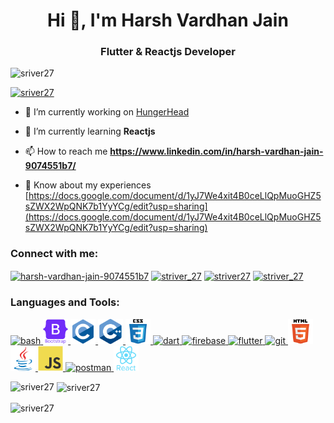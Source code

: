 <h1 align="center">Hi 👋, I'm Harsh Vardhan Jain</h1>
<h3 align="center">Flutter & Reactjs Developer</h3>

<p align="left"> <img src="https://komarev.com/ghpvc/?username=sriver27&label=Profile%20views&color=0e75b6&style=flat" alt="sriver27" /> </p>

<p align="left"> <a href="https://github.com/ryo-ma/github-profile-trophy"><img src="https://github-profile-trophy.vercel.app/?username=sriver27" alt="sriver27" /></a> </p>

- 🔭 I’m currently working on [HungerHead](https://github.com/Sriver27/HungerHead)

- 🌱 I’m currently learning **Reactjs**

- 📫 How to reach me **https://www.linkedin.com/in/harsh-vardhan-jain-9074551b7/**

- 📄 Know about my experiences [https://docs.google.com/document/d/1yJ7We4xit4B0ceLlQpMuoGHZ5sZWX2WpQNK7b1YyYCg/edit?usp=sharing](https://docs.google.com/document/d/1yJ7We4xit4B0ceLlQpMuoGHZ5sZWX2WpQNK7b1YyYCg/edit?usp=sharing)

<h3 align="left">Connect with me:</h3>
<p align="left">
<a href="https://linkedin.com/in/harsh-vardhan-jain-9074551b7" target="blank"><img align="center" src="https://raw.githubusercontent.com/rahuldkjain/github-profile-readme-generator/master/src/images/icons/Social/linked-in-alt.svg" alt="harsh-vardhan-jain-9074551b7" height="30" width="40" /></a>
<a href="https://instagram.com/striver_27" target="blank"><img align="center" src="https://raw.githubusercontent.com/rahuldkjain/github-profile-readme-generator/master/src/images/icons/Social/instagram.svg" alt="striver_27" height="30" width="40" /></a>
<a href="https://www.leetcode.com/striver27" target="blank"><img align="center" src="https://raw.githubusercontent.com/rahuldkjain/github-profile-readme-generator/master/src/images/icons/Social/leet-code.svg" alt="striver27" height="30" width="40" /></a>
<a href="https://auth.geeksforgeeks.org/user/striver_27" target="blank"><img align="center" src="https://raw.githubusercontent.com/rahuldkjain/github-profile-readme-generator/master/src/images/icons/Social/geeks-for-geeks.svg" alt="striver_27" height="30" width="40" /></a>
</p>

<h3 align="left">Languages and Tools:</h3>
<p align="left"> <a href="https://www.gnu.org/software/bash/" target="_blank" rel="noreferrer"> <img src="https://www.vectorlogo.zone/logos/gnu_bash/gnu_bash-icon.svg" alt="bash" width="40" height="40"/> </a> <a href="https://getbootstrap.com" target="_blank" rel="noreferrer"> <img src="https://raw.githubusercontent.com/devicons/devicon/master/icons/bootstrap/bootstrap-plain-wordmark.svg" alt="bootstrap" width="40" height="40"/> </a> <a href="https://www.cprogramming.com/" target="_blank" rel="noreferrer"> <img src="https://raw.githubusercontent.com/devicons/devicon/master/icons/c/c-original.svg" alt="c" width="40" height="40"/> </a> <a href="https://www.w3schools.com/cpp/" target="_blank" rel="noreferrer"> <img src="https://raw.githubusercontent.com/devicons/devicon/master/icons/cplusplus/cplusplus-original.svg" alt="cplusplus" width="40" height="40"/> </a> <a href="https://www.w3schools.com/css/" target="_blank" rel="noreferrer"> <img src="https://raw.githubusercontent.com/devicons/devicon/master/icons/css3/css3-original-wordmark.svg" alt="css3" width="40" height="40"/> </a> <a href="https://dart.dev" target="_blank" rel="noreferrer"> <img src="https://www.vectorlogo.zone/logos/dartlang/dartlang-icon.svg" alt="dart" width="40" height="40"/> </a> <a href="https://firebase.google.com/" target="_blank" rel="noreferrer"> <img src="https://www.vectorlogo.zone/logos/firebase/firebase-icon.svg" alt="firebase" width="40" height="40"/> </a> <a href="https://flutter.dev" target="_blank" rel="noreferrer"> <img src="https://www.vectorlogo.zone/logos/flutterio/flutterio-icon.svg" alt="flutter" width="40" height="40"/> </a> <a href="https://git-scm.com/" target="_blank" rel="noreferrer"> <img src="https://www.vectorlogo.zone/logos/git-scm/git-scm-icon.svg" alt="git" width="40" height="40"/> </a> <a href="https://www.w3.org/html/" target="_blank" rel="noreferrer"> <img src="https://raw.githubusercontent.com/devicons/devicon/master/icons/html5/html5-original-wordmark.svg" alt="html5" width="40" height="40"/> </a> <a href="https://www.java.com" target="_blank" rel="noreferrer"> <img src="https://raw.githubusercontent.com/devicons/devicon/master/icons/java/java-original.svg" alt="java" width="40" height="40"/> </a> <a href="https://developer.mozilla.org/en-US/docs/Web/JavaScript" target="_blank" rel="noreferrer"> <img src="https://raw.githubusercontent.com/devicons/devicon/master/icons/javascript/javascript-original.svg" alt="javascript" width="40" height="40"/> </a> <a href="https://postman.com" target="_blank" rel="noreferrer"> <img src="https://www.vectorlogo.zone/logos/getpostman/getpostman-icon.svg" alt="postman" width="40" height="40"/> </a> <a href="https://reactjs.org/" target="_blank" rel="noreferrer"> <img src="https://raw.githubusercontent.com/devicons/devicon/master/icons/react/react-original-wordmark.svg" alt="react" width="40" height="40"/> </a> </p>

<p><img align="left" src="https://github-readme-stats.vercel.app/api/top-langs?username=sriver27&show_icons=true&locale=en&layout=compact" alt="sriver27" /></p>

<p>&nbsp;<img align="center" src="https://github-readme-stats.vercel.app/api?username=sriver27&show_icons=true&locale=en" alt="sriver27" /></p>

<p><img align="center" src="https://github-readme-streak-stats.herokuapp.com/?user=sriver27&" alt="sriver27" /></p>
